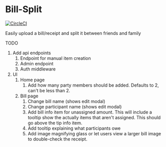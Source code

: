 # Bill-Split

[![CircleCI](https://dl.circleci.com/status-badge/img/circleci/HX6qXEAczo3W16Uo5yG8gK/Y8PRJZuSGrxN3KTQDZhh12/tree/main.svg?style=svg)](https://dl.circleci.com/status-badge/redirect/circleci/HX6qXEAczo3W16Uo5yG8gK/Y8PRJZuSGrxN3KTQDZhh12/tree/main)

Easily upload a bill/receipt and split it between friends and family

TODO

1. Add api endpoints
   1. Endpoint for manual item creation
   2. Admin endpoint
   3. Auth middleware
2. UI
   1. Home page
      1. Add how many party members should be added. Defaults to 2, can't be
         less than 2.
   2. Bill page
      1. Change bill name (shows edit modal)
      2. Change participant name (shows edit modal)
      3. Add bill info item for unassigned amount. This will include a tooltip
         show the actually items that aren't assigned. This should go above the
         tip info item.
      4. Add tooltip explaining what participants owe
      5. Add image magnifying glass or let users view a larger bill image to
         double-check the receipt.
